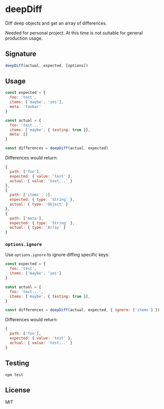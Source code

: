 # deepDiff

Diff deep objects and get an array of differences.

Needed for personal project. At this time is not suitable for general production usage.


## Signature

```js
deepDiff(actual, expected, [options])
```


## Usage

```js
const expected = {
  foo: 'test',
  items: ['maybe', 'yes'],
  meta: 'foobar'
}

const actual = {
  foo: 'test...',
  items: ['maybe', { testing: true }],
  meta: []
}

const differences = deepDiff(actual, expected)
```

Differences would return:

```js
{
  path: ['foo'],
  expected: { value: 'test' },
  actual: { value: 'test...' }
},
{
  path: ['items', 1],
  expected: { type: 'String' },
  actual: { type: 'Object' }
},
{
  path: ['meta'],
  expected: { type: 'String' },
  actual: { type: 'Array' }
}
```


### `options.ignore`

Use `options.ignore` to ignore diffing specific keys:

```js
const expected = {
  foo: 'test',
  items: ['maybe', 'yes']
}

const actual = {
  foo: 'test...',
  items: ['maybe', { testing: true }],
}

const differences = deepDiff(actual, expected, { ignore: ['items'] })
```

Differences would return:

```js
{
  path: ['foo'],
  expected: { value: 'test' },
  actual: { value: 'test...' }
}
```


## Testing

```
npm test
```


## License

MIT
